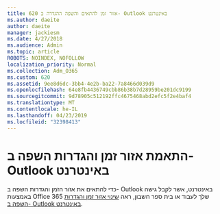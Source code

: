 ```yaml
---
title: 620 אזור זמן להתאים והשפה ההגדרה ב- Outlook באינטרנט
ms.author: daeite
author: daeite
manager: jackiesm
ms.date: 4/27/2018
ms.audience: Admin
ms.topic: article
ROBOTS: NOINDEX, NOFOLLOW
localization_priority: Normal
ms.collection: Adm_O365
ms.custom: 620
ms.assetid: 9ee8d6dc-3bb4-4e2b-ba22-7a8466d039d9
ms.openlocfilehash: 64e8fb4436749cbb86b38b7d28959be201dc9199
ms.sourcegitcommit: 9d78905c512192ffc4675468abd2efc5f2e4baf4
ms.translationtype: MT
ms.contentlocale: he-IL
ms.lasthandoff: 04/23/2019
ms.locfileid: "32398413"
---
```

# <a name="adjust-time-zone-and-language-settings-in-outlook-on-the-web"></a>התאמת אזור זמן והגדרות השפה ב- Outlook באינטרנט

כדי להתאים את אזור הזמן והגדרות השפה ב- Outlook באינטרנט, אשר לקבל גישה באמצעות Office 365 שלך לעבוד או בית ספר חשבון, ראה [שינוי אזור זמן והגדרות השפה ב- Outlook באינטרנט](https://support.office.com/article/65239869-12e7-4a9d-bca1-76b0ad7ce273d).
  

